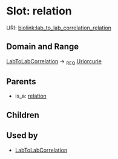 
# Slot: relation




URI: [biolink:lab_to_lab_correlation_relation](https://w3id.org/biolink/vocab/lab_to_lab_correlation_relation)

## Domain and Range

[LabToLabCorrelation](LabToLabCorrelation.md) ->  <sub>REQ</sub> [Uriorcurie](Uriorcurie.md)

## Parents

 *  is_a: [relation](relation.md)

## Children


## Used by

 * [LabToLabCorrelation](LabToLabCorrelation.md)
